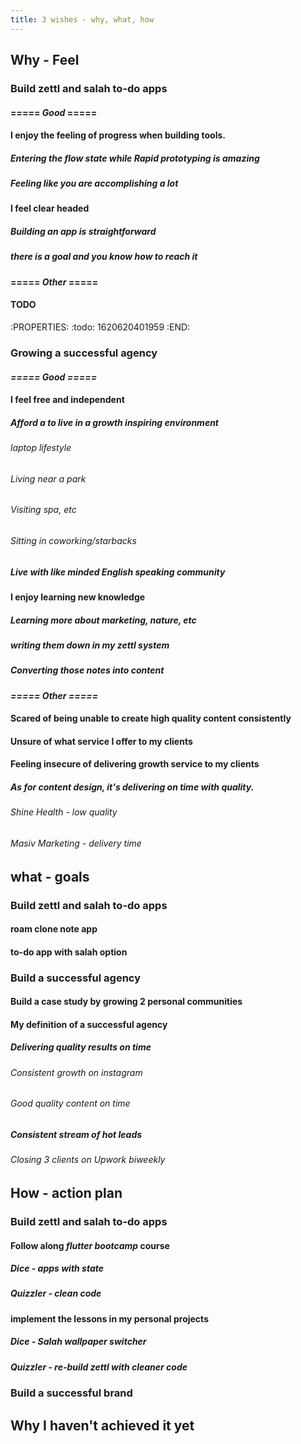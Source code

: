 ```yaml
---
title: 3 wishes - why, what, how
---
```


## Why - Feel
### **Build zettl and salah to-do apps**
#### ===== ***Good*** =====
#### I enjoy the feeling of progress when building tools.
##### Entering the flow state while Rapid prototyping is amazing
##### Feeling like you are accomplishing a lot
#### I feel clear headed
##### Building an app is straightforward
##### there is a goal and you know how to reach it
#### ===== ***Other*** =====
#### TODO
:PROPERTIES:
:todo: 1620620401959
:END:
### **Growing a successful agency**
#### ***===== Good =====***
#### I feel free and independent
##### Afford a to live in a growth inspiring environment
###### laptop lifestyle
###### Living near a park
###### Visiting spa, etc
###### Sitting in coworking/starbacks
##### Live with like minded English speaking community
#### I enjoy learning new knowledge
##### Learning more about marketing, nature, etc
##### writing them down in my zettl system
##### Converting those notes into content
#### ***===== Other =====***
#### Scared of being unable to create high quality content consistently
#### Unsure of what service I offer to my clients
#### Feeling insecure of delivering growth service to my clients
##### As for content design, it's delivering on time with quality.
###### Shine Health - low quality
###### Masiv Marketing - delivery time
## what - goals
### **Build zettl and salah to-do apps**
#### roam clone note app
#### to-do app with salah option
### **Build a successful agency**
#### Build a case study by growing 2 personal communities
#### My definition of a successful agency
##### Delivering quality results on time
###### Consistent growth on instagram
###### Good quality content on time
##### Consistent stream of hot leads
###### Closing 3 clients on Upwork biweekly
## How - action plan
### **Build zettl and salah to-do apps**
#### Follow along *flutter bootcamp* course
##### Dice - apps with state
##### Quizzler - clean code
#### implement the lessons in my personal projects
##### Dice - Salah wallpaper switcher
##### Quizzler - re-build zettl with cleaner code
### **Build a successful brand**
####
## Why I haven't achieved it yet
###
